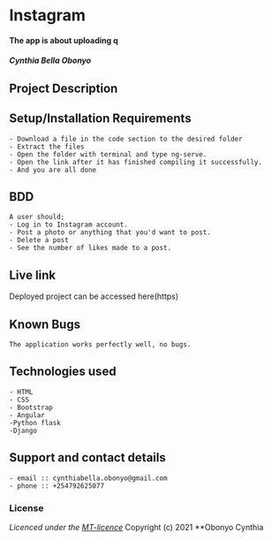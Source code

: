 # Instagram
#### The app is about uploading q
#### *Cynthia Bella Obonyo*
## Project Description
    

## Setup/Installation Requirements
    - Download a file in the code section to the desired folder
    - Extract the files
    - Open the folder with terminal and type ng-serve.
    - Open the link after it has finished compiling it successfully.
    - And you are all done


## BDD
    A user should;
    - Log in to Instagram account.
    - Post a photo or anything that you'd want to post.
    - Delete a post
    - See the number of likes made to a post.

## Live link
Deployed project can be accessed here(https)

## Known Bugs
    The application works perfectly well, no bugs.

## Technologies used
    - HTML
    - CSS
    - Bootstrap
    - Angular
    -Python flask
    -Django

## Support and contact details
    - email :: cynthiabella.obonyo@gmail.com
    - phone :: +254792625077

### License
*Licenced under the [MT-licence]()*
Copyright (c) 2021 **Obonyo  Cynthia
